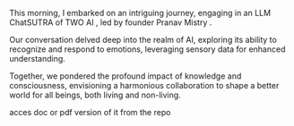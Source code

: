 This morning, I embarked on an intriguing journey, engaging in an LLM ChatSUTRA of TWO AI  , led by founder Pranav Mistry  . 

Our conversation delved deep into the realm of AI, exploring its ability to recognize and respond to emotions, leveraging sensory data for enhanced understanding.

Together, we pondered the profound impact of knowledge and consciousness, envisioning a harmonious collaboration to shape a better world for all beings, both living and non-living. 

acces doc or pdf version of it from the repo
